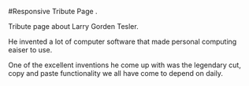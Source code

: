 #Responsive Tribute Page .

Tribute page about Larry Gorden Tesler.

He invented a lot of computer software that made personal computing eaiser to use.

One of the excellent inventions he come up with was the legendary cut, copy and paste functionality we all have come to depend on daily.

 

